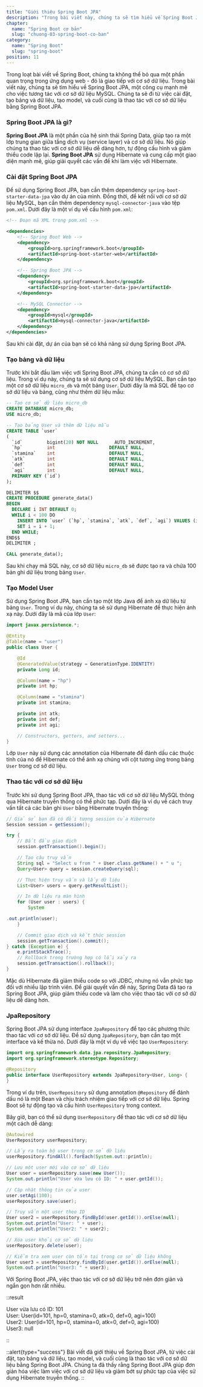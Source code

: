 ```yaml
---
title: "Giới thiệu Spring Boot JPA"
description: "Trong bài viết này, chúng ta sẽ tìm hiểu về Spring Boot JPA, một công cụ mạnh mẽ cho việc tương tác với cơ sở dữ liệu MySQL. Chúng ta sẽ đi từ việc cài đặt, tạo bảng và dữ liệu, tạo model, và cuối cùng là thao tác với cơ sở dữ liệu bằng Spring Boot JPA"
chapter:
  name: "Spring Boot cơ bản"
  slug: "chuong-03-spring-boot-co-ban"
category:
  name: "Spring Boot"
  slug: "spring-boot"
position: 11
---
```


Trong loạt bài viết về Spring Boot, chúng ta không thể bỏ qua một phần quan trọng trong ứng dụng web - đó là giao tiếp với cơ sở dữ liệu. Trong bài viết này, chúng ta sẽ tìm hiểu về Spring Boot JPA, một công cụ mạnh mẽ cho việc tương tác với cơ sở dữ liệu MySQL. Chúng ta sẽ đi từ việc cài đặt, tạo bảng và dữ liệu, tạo model, và cuối cùng là thao tác với cơ sở dữ liệu bằng Spring Boot JPA.

### Spring Boot JPA là gì?

**Spring Boot JPA** là một phần của hệ sinh thái Spring Data, giúp tạo ra một lớp trung gian giữa tầng dịch vụ (service layer) và cơ sở dữ liệu. Nó giúp chúng ta thao tác với cơ sở dữ liệu dễ dàng hơn, tự động cấu hình và giảm thiểu code lặp lại. **Spring Boot JPA** sử dụng Hibernate và cung cấp một giao diện mạnh mẽ, giúp giải quyết các vấn đề khi làm việc với Hibernate.

### Cài đặt Spring Boot JPA

Để sử dụng Spring Boot JPA, bạn cần thêm dependency `spring-boot-starter-data-jpa` vào dự án của mình. Đồng thời, để kết nối với cơ sở dữ liệu MySQL, bạn cần thêm dependency `mysql-connector-java` vào tệp `pom.xml`. Dưới đây là một ví dụ về cấu hình `pom.xml`:

```xml
<!-- Đoạn mã XML trong pom.xml -->

<dependencies>
    <!-- Spring Boot Web -->
    <dependency>
        <groupId>org.springframework.boot</groupId>
        <artifactId>spring-boot-starter-web</artifactId>
    </dependency>

    <!-- Spring Boot JPA -->
    <dependency>
        <groupId>org.springframework.boot</groupId>
        <artifactId>spring-boot-starter-data-jpa</artifactId>
    </dependency>

    <!-- MySQL Connector -->
    <dependency>
        <groupId>mysql</groupId>
        <artifactId>mysql-connector-java</artifactId>
    </dependency>
</dependencies>
```

Sau khi cài đặt, dự án của bạn sẽ có khả năng sử dụng Spring Boot JPA.

### Tạo bảng và dữ liệu

Trước khi bắt đầu làm việc với Spring Boot JPA, chúng ta cần có cơ sở dữ liệu. Trong ví dụ này, chúng ta sẽ sử dụng cơ sở dữ liệu MySQL. Bạn cần tạo một cơ sở dữ liệu `micro_db` và một bảng `User`. Dưới đây là mã SQL để tạo cơ sở dữ liệu và bảng, cũng như thêm dữ liệu mẫu:

```sql
-- Tạo cơ sở dữ liệu micro_db
CREATE DATABASE micro_db;
USE micro_db;

-- Tạo bảng User và thêm dữ liệu mẫu
CREATE TABLE `user`
(
  `id`         bigint(20) NOT NULL      AUTO_INCREMENT,
  `hp`         int                    DEFAULT NULL,
  `stamina`    int                    DEFAULT NULL,
  `atk`        int                    DEFAULT NULL,
  `def`        int                    DEFAULT NULL,
  `agi`        int                    DEFAULT NULL,
  PRIMARY KEY (`id`)
);

DELIMITER $$
CREATE PROCEDURE generate_data()
BEGIN
  DECLARE i INT DEFAULT 0;
  WHILE i < 100 DO
    INSERT INTO `user` (`hp`, `stamina`, `atk`, `def`, `agi`) VALUES (i, i, i, i, i);
    SET i = i + 1;
  END WHILE;
END$$
DELIMITER ;

CALL generate_data();
```

Sau khi chạy mã SQL này, cơ sở dữ liệu `micro_db` sẽ được tạo ra và chứa 100 bản ghi dữ liệu trong bảng `User`.

### Tạo Model User

Sử dụng Spring Boot JPA, bạn cần tạo một lớp Java để ánh xạ dữ liệu từ bảng `User`. Trong ví dụ này, chúng ta sẽ sử dụng Hibernate để thực hiện ánh xạ này. Dưới đây là mã của lớp `User`:

```java
import javax.persistence.*;

@Entity
@Table(name = "user")
public class User {

    @Id
    @GeneratedValue(strategy = GenerationType.IDENTITY)
    private Long id;

    @Column(name = "hp")
    private int hp;

    @Column(name = "stamina")
    private int stamina;

    private int atk;
    private int def;
    private int agi;

    // Constructors, getters, and setters...
}
```

Lớp `User` này sử dụng các annotation của Hibernate để đánh dấu các thuộc tính của nó để Hibernate có thể ánh xạ chúng với cột tương ứng trong bảng `User` trong cơ sở dữ liệu.

### Thao tác với cơ sở dữ liệu

Trước khi sử dụng Spring Boot JPA, thao tác với cơ sở dữ liệu MySQL thông qua Hibernate truyền thống có thể phức tạp. Dưới đây là ví dụ về cách truy vấn tất cả các bản ghi `User` bằng Hibernate truyền thống:

```java
// Giả sử bạn đã có đối tượng session của Hibernate
Session session = getSession();

try {
    // Bắt đầu giao dịch
    session.getTransaction().begin();

    // Tạo câu truy vấn
    String sql = "Select u from " + User.class.getName() + " u ";
    Query<User> query = session.createQuery(sql);

    // Thực hiện truy vấn và lấy dữ liệu
    List<User> users = query.getResultList();

    // In dữ liệu ra màn hình
    for (User user : users) {
        System

.out.println(user);
    }

    // Commit giao dịch và kết thúc session
    session.getTransaction().commit();
} catch (Exception e) {
    e.printStackTrace();
    // Rollback trong trường hợp có lỗi xảy ra
    session.getTransaction().rollback();
}
```

Mặc dù Hibernate đã giảm thiểu code so với JDBC, nhưng nó vẫn phức tạp đối với nhiều lập trình viên. Để giải quyết vấn đề này, Spring Data đã tạo ra Spring Boot JPA, giúp giảm thiểu code và làm cho việc thao tác với cơ sở dữ liệu dễ dàng hơn.

### JpaRepository

Spring Boot JPA sử dụng interface `JpaRepository` để tạo các phương thức thao tác với cơ sở dữ liệu. Để sử dụng `JpaRepository`, bạn cần tạo một interface và kế thừa nó. Dưới đây là một ví dụ về việc tạo `UserRepository`:

```java
import org.springframework.data.jpa.repository.JpaRepository;
import org.springframework.stereotype.Repository;

@Repository
public interface UserRepository extends JpaRepository<User, Long> {
}
```

Trong ví dụ trên, `UserRepository` sử dụng annotation `@Repository` để đánh dấu nó là một Bean và chịu trách nhiệm giao tiếp với cơ sở dữ liệu. Spring Boot sẽ tự động tạo và cấu hình `UserRepository` trong context.

Bây giờ, bạn có thể sử dụng `UserRepository` để thao tác với cơ sở dữ liệu một cách dễ dàng:

```java
@Autowired
UserRepository userRepository;

// Lấy ra toàn bộ user trong cơ sở dữ liệu
userRepository.findAll().forEach(System.out::println);

// Lưu một user mới vào cơ sở dữ liệu
User user = userRepository.save(new User());
System.out.println("User vừa lưu có ID: " + user.getId());

// Cập nhật thông tin của user
user.setAgi(100);
userRepository.save(user);

// Truy vấn một user theo ID
User user2 = userRepository.findById(user.getId()).orElse(null);
System.out.println("User: " + user);
System.out.println("User2: " + user2);

// Xóa user khỏi cơ sở dữ liệu
userRepository.delete(user);

// Kiểm tra xem user còn tồn tại trong cơ sở dữ liệu không
User user3 = userRepository.findById(user.getId()).orElse(null);
System.out.println("User3: " + user3);
```

Với Spring Boot JPA, việc thao tác với cơ sở dữ liệu trở nên đơn giản và ngắn gọn hơn rất nhiều.

::result

User vừa lưu có ID: 101<br/>
User: User(id=101, hp=0, stamina=0, atk=0, def=0, agi=100)<br/>
User2: User(id=101, hp=0, stamina=0, atk=0, def=0, agi=100)<br/>
User3: null

::

::alert{type="success"}
Bài viết đã giới thiệu về Spring Boot JPA, từ việc cài đặt, tạo bảng và dữ liệu, tạo model, và cuối cùng là thao tác với cơ sở dữ liệu bằng Spring Boot JPA. Chúng ta đã thấy rằng Spring Boot JPA giúp đơn giản hóa việc làm việc với cơ sở dữ liệu và giảm bớt sự phức tạp của việc sử dụng Hibernate truyền thống.
::
